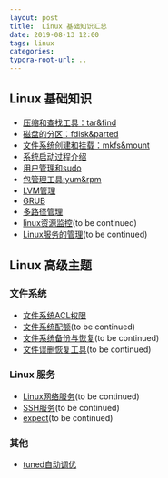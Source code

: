 ```yaml
---
layout: post
title:  Linux 基础知识汇总
date: 2019-08-13 12:00
tags: linux
categories:
typora-root-url: ..
---
```



## Linux 基础知识

- [压缩和查找工具：tar&find](/linux-basics/2019/08/13/linux-tar-and-find.html)
- [磁盘的分区：fdisk&parted](/linux-basics/2019/08/22/linux-disk-parted.html)
- [文件系统创建和挂载：mkfs&mount](/linux-basics/2019/08/25/linux-mkfs-and-mount.html)
- [系统启动过程介绍](/linux-basics/2019/08/27/linux-system-startup.html)
- [用户管理和sudo](/linux-basics/2019/08/30/linux-user-and-sudo.html)
- [包管理工具:yum&rpm](/linux-basics/2019/09/03/linux-pkg-manager.html)
- [LVM管理](/linux-basics/2019/09/04/linux-lvm.html) 
- [GRUB](/linux-basics/2019/09/11/linux-grub.html)
- [多路径管理](/linux-basics/2019/07/08/multipath-for-rhel7.html)
- [linux资源监控](/linux-basics/2019/09/17/linux-monitor.html)(to be continued)
- [Linux服务的管理](/linux-basics/)(to be continued)


## Linux 高级主题

### 文件系统

- [文件系统ACL权限](/linux-basics/2019/10/23/linux-acl.html)
- [文件系统配额](/linux-basics/)(to be continued)
- [文件系统备份与恢复](/linux-basics/)(to be continued)
- [文件误删恢复工具](/linux-basics/)(to be continued)

### Linux 服务

- [Linux网络服务](/linux-basics/)(to be continued)
- [SSH服务](/linux-basics/)(to be continued)
- [expect](/linux-basics/)(to be continued)

### 其他
- [tuned自动调优](/linux-basics/2019-11-11-tuned-tool.html)

 
